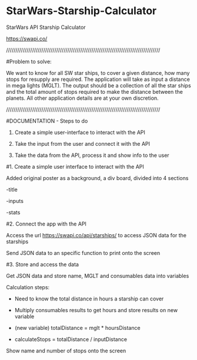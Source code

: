 # StarWars-Starship-Calculator
StarWars API Starship Calculator

https://swapi.co/  

///////////////////////////////////////////////////////////////////////////////////

#Problem to solve:

We want to know for all SW star ships, to cover a given distance, how many stops for resupply are required.
The application will take as input a distance in mega lights (MGLT).
The output should be a collection of all the star ships and the total amount of stops required to make the distance between the planets.
All other application details are at your own discretion.

///////////////////////////////////////////////////////////////////////////////////

#DOCUMENTATION - Steps to do

1. Create a simple user-interface to interact with the API

2. Take the input from the user and connect it with the API

3. Take the data from the API, process it and show info to the user


#1. Create a simple user interface to interact with the API

Added original poster as a background, a div board, divided into 4 sections

-title

-inputs

-stats

#2. Connect the app with the API

Access the url https://swapi.co/api/starships/ to access JSON data for the starships

Send JSON data to an specific function to print onto the screen

#3. Store and access the data

Get JSON data and store name, MGLT and consumables data into variables

Calculation steps:

- Need to know the total distance in hours a starship can cover 

- Multiply consumables results to get hours and store results on new variable 

- (new variable) totalDistance = mglt * hoursDistance

- calculateStops = totalDistance / inputDistance

Show name and number of stops onto the screen

